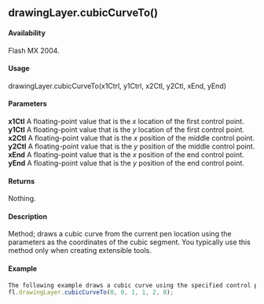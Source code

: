 ## drawingLayer.cubicCurveTo()

#### Availability

Flash MX 2004.

#### Usage

drawingLayer.cubicCurveTo(x1Ctrl, y1Ctrl, x2Ctl, y2Ctl, xEnd, yEnd)

#### Parameters

**x1Ctl** A floating-point value that is the *x* location of the first control point. **y1Ctl** A floating-point value that is the *y* location of the first control point. **x2Ctl** A floating-point value that is the *x* position of the middle control point. **y2Ctl** A floating-point value that is the *y* position of the middle control point. **xEnd** A floating-point value that is the *x* position of the end control point. **yEnd** A floating-point value that is the *y* position of the end control point.

#### Returns

Nothing.

#### Description

Method; draws a cubic curve from the current pen location using the parameters as the coordinates of the cubic segment. You typically use this method only when creating extensible tools.

#### Example

```javascript
The following example draws a cubic curve using the specified control points:
fl.drawingLayer.cubicCurveTo(0, 0, 1, 1, 2, 0);

```